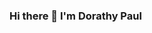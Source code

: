 ### Hi there 👋 I'm Dorathy Paul

<!--
**DPMK48/DPMK48** is a ✨ _special_ ✨ repository because its `README.md` (this file) appears on your GitHub profile.

Here are some ideas to get you started:

- 🔭 I’m currently working as a collaborator on PPT.
- 🌱 I’m currently learning nodeJS
- 👯 I’m looking to collaborate on backend projects with nodeJS
- 🤔 I’m looking for help with react
- 💬 Ask me about anything in web🤩
- 📫 How to reach me: @dorathy_pmk
- 😄 Pronouns: Her/She
- ⚡ Fun fact: 🤔anything that makes me laugh.
- 💻 Skills: HTML, CSS SASS, vanillaJS, nodeJS
-->
